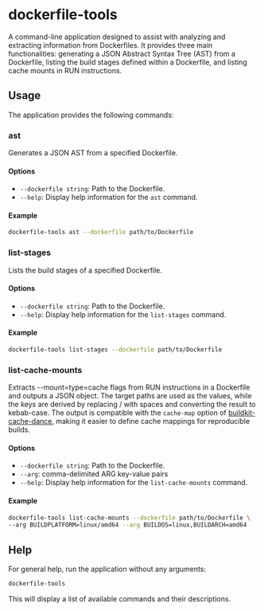 # dockerfile-tools

A command-line application designed to assist with analyzing and extracting
information from Dockerfiles. It provides three main functionalities: generating a
JSON Abstract Syntax Tree (AST) from a Dockerfile, listing the build stages defined
within a Dockerfile, and listing cache mounts in RUN instructions.

## Usage

The application provides the following commands:

### ast

Generates a JSON AST from a specified Dockerfile.

#### Options

- `--dockerfile string`: Path to the Dockerfile.
- `--help`: Display help information for the `ast` command.

#### Example

```bash
dockerfile-tools ast --dockerfile path/to/Dockerfile
```

### list-stages

Lists the build stages of a specified Dockerfile.

#### Options

- `--dockerfile string`: Path to the Dockerfile.
- `--help`: Display help information for the `list-stages` command.

#### Example

```bash
dockerfile-tools list-stages --dockerfile path/to/Dockerfile
```

### list-cache-mounts

Extracts --mount=type=cache flags from RUN instructions in a Dockerfile and outputs a JSON object.
The target paths are used as the values, while the keys are derived by replacing / with spaces and
converting the result to kebab-case. The output is compatible with the `cache-map` option of
[buildkit-cache-dance](https://github.com/reproducible-containers/buildkit-cache-dance), making it
easier to define cache mappings for reproducible builds.

#### Options

- `--dockerfile string`: Path to the Dockerfile.
- `--arg`: comma-delimited ARG key-value pairs
- `--help`: Display help information for the `list-cache-mounts` command.

#### Example

```bash
dockerfile-tools list-cache-mounts --dockerfile path/to/Dockerfile \
--arg BUILDPLATFORM=linux/amd64 --arg BUILDOS=linux,BUILDARCH=amd64
```

## Help

For general help, run the application without any arguments:

```bash
dockerfile-tools
```

This will display a list of available commands and their descriptions.
